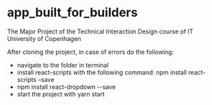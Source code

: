 # app_built_for_builders
The Major Project of the Technical Interaction Design course of IT University of Copenhagen

After cloning the project, in case of errors do the following:
- navigate to the folder in terminal
- install react-scripts with the following command: npm install react-scripts –save
- npm install react-dropdown  --save
- start the project with yarn start
